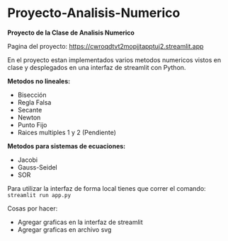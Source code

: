 # Proyecto-Analisis-Numerico

**Proyecto de la Clase de Analisis Numerico**

Pagina del proyecto: https://cwroqdtvt2mopjjtapptuj2.streamlit.app

En el proyecto estan implementados varios metodos numericos vistos en clase y desplegados en una interfaz de streamlit con Python.

**Metodos no lineales:**
- Bisección
- Regla Falsa
- Secante
- Newton
- Punto Fijo
- Raices multiples 1 y 2 (Pendiente)

**Metodos para sistemas de ecuaciones:**
- Jacobi
- Gauss-Seidel
- SOR

Para utilizar la interfaz de forma local tienes que correr el comando: ```streamlit run app.py```

Cosas por hacer:
- Agregar graficas en la interfaz de streamlit
- Agregar graficas en archivo svg
